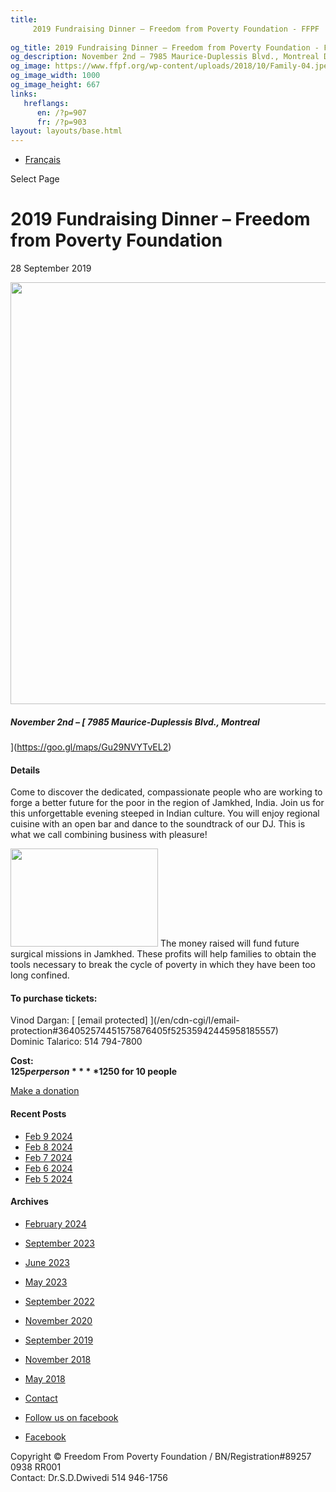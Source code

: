 ```yaml
---
title: 
     2019 Fundraising Dinner – Freedom from Poverty Foundation - FFPF
    
og_title: 2019 Fundraising Dinner – Freedom from Poverty Foundation - FFPF
og_description: November 2nd – 7985 Maurice-Duplessis Blvd., Montreal Details Come to discover the dedicated, compassionate people who are working to forge a better future for the poor in the region of Jamkhed, India. Join us for this unforgettable evening steeped in Indian culture. You will enjoy regional cuisine with an open bar and dance to the […]
og_image: https://www.ffpf.org/wp-content/uploads/2018/10/Family-04.jpeg
og_image_width: 1000
og_image_height: 667
links:
   hreflangs:
      en: /?p=907
      fr: /?p=903
layout: layouts/base.html
---
```


  * [ Français ](/fr)

[ ]( )

Select Page

#  2019 Fundraising Dinner – Freedom from Poverty Foundation

28 September 2019

<img src='/wp-content/uploads/2018/10/Family-04.webp' width='1080'
height='675' />

#####  November 2nd – [ 7985 Maurice-Duplessis Blvd., Montreal
](https://goo.gl/maps/Gu29NVYTvEL2)

####  Details

Come to discover the dedicated, compassionate people who are working to forge
a better future for the poor in the region of Jamkhed, India. Join us for this
unforgettable evening steeped in Indian culture. You will enjoy regional
cuisine with an open bar and dance to the soundtrack of our DJ. This is what
we call combining business with pleasure!

<img src='/wp-content/uploads/2018/10/Family-04-300x200.webp' width='236'
height='157' /> The money raised will fund future surgical missions in
Jamkhed. These profits will help families to obtain the tools necessary to
break the cycle of poverty in which they have been too long confined.

####  To purchase tickets:

Vinod Dargan: [ [email protected]  ](/en/cdn-cgi/l/email-
protection#364052574451575876405f52535942445958185557)  
Dominic Talarico: 514 794-7800

**Cost:**  
**$125 per person**  
**$1250 for 10 people**

[ Make a donation ](/en/donate/)

####  Recent Posts

  * [ Feb 9 2024 ]( /en/article/2024/02/09/feb-9-2024/)
  * [ Feb 8 2024 ]( /en/article/2024/02/08/feb-8-2024/)
  * [ Feb 7 2024 ]( /en/article/2024/02/07/feb-7-2024/)
  * [ Feb 6 2024 ]( /en/article/2024/02/06/feb-6-2024/)
  * [ Feb 5 2024 ]( /en/article/2024/02/05/feb-5-2024/)

####  Archives

  * [ February 2024 ]( /en/article/2024/02/)
  * [ September 2023 ]( /en/article/2023/09/)
  * [ June 2023 ]( /en/article/2023/06/)
  * [ May 2023 ]( /en/article/2023/05/)
  * [ September 2022 ]( /en/article/2022/09/)
  * [ November 2020 ]( /en/article/2020/11/)
  * [ September 2019 ](/)
  * [ November 2018 ]( /en/article/2018/11/)
  * [ May 2018 ]( /en/article/2018/05/)

  * [ Contact ](/en/contact/)
  * [ Follow us on facebook ](https://www.facebook.com/freedomfrompoverty/)

  * [ Facebook  ](https://www.facebook.com/freedomfrompoverty/)

Copyright © Freedom From Poverty Foundation / BN/Registration#89257 0938 RR001  
Contact: Dr.S.D.Dwivedi 514 946-1756


